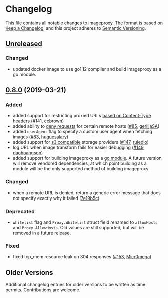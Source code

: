 # Changelog

This file contains all notable changes to
[imageproxy](https://github.com/willnorris/imageproxy).  The format is based on
[Keep a Changelog](https://keepachangelog.com/en/1.0.0/), and this project
adheres to [Semantic Versioning](https://semver.org/spec/v2.0.0.html).

## [Unreleased]

### Changed
 - updated docker image to use go1.12 compiler and build imageproxy as a go module.

## [0.8.0] (2019-03-21)

### Added
 - added support for restricting proxied URLs [based on Content-Type
   headers](https://github.com/willnorris/imageproxy#allowed-content-type-list)
   ([#141](https://github.com/willnorris/imageproxy/pull/141),
   [ccbrown](https://github.com/ccbrown))
 - added ability to [deny requests](https://github.com/willnorris/imageproxy#allowed-and-denied-hosts-list)
   for certain remote hosts
   ([#85](https://github.com/willnorris/imageproxy/pull/85),
   [geriljaSA](https://github.com/geriljaSA))
 - added `userAgent` flag to specify a custom user agent when fetching images
   ([#83](https://github.com/willnorris/imageproxy/pull/83),
   [huguesalary](https://github.com/huguesalary))
 - added support for [s3 compatible](https://github.com/willnorris/imageproxy#cache)
   storage providers
   ([#147](https://github.com/willnorris/imageproxy/pull/147),
   [ruledio](https://github.com/ruledio))
 - log URL when image transform fails for easier debugging
   ([#149](https://github.com/willnorris/imageproxy/pull/149),
   [daohoangson](https://github.com/daohoangson))
 - added support for building imageproxy as a [go module](https://golang.org/wiki/Modules).
   A future version will remove vendored dependencies, at which point building
   as a module will be the only supported method of building imageproxy.

### Changed
 - when a remote URL is denied, return a generic error message that does not specify exactly why it failed
   ([7e19b5c](https://github.com/willnorris/imageproxy/commit/7e19b5c))

### Deprecated
 - `whitelist` flag and `Proxy.Whitelist` struct field renamed to `allowHosts`
   and `Proxy.AllowHosts`.  Old values are still supported, but will be removed
   in a future release.

### Fixed
 - fixed tcp_mem resource leak on 304 responses
   ([#153](https://github.com/willnorris/imageproxy/pull/153),
   [Micr0mega](https://github.com/Micr0mega))

## Older Versions

Additional changelog entries for older versions to be written as time permits.
Contributions are welcome.

[Unreleased]: https://github.com/willnorris/imageproxy/compare/v0.8.0...HEAD
[0.8.0]: https://github.com/willnorris/imageproxy/compare/v0.7.0...v0.8.0
